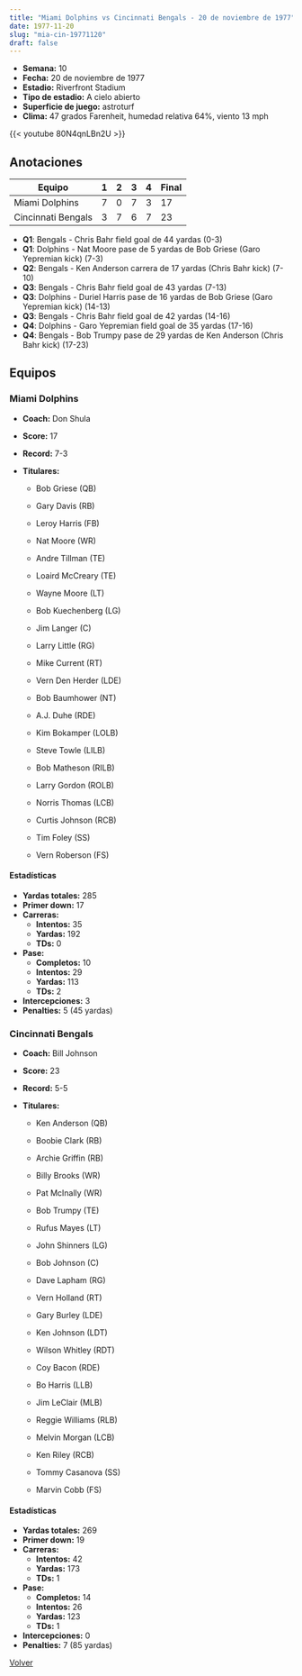 ```yaml
---
title: "Miami Dolphins vs Cincinnati Bengals - 20 de noviembre de 1977"
date: 1977-11-20
slug: "mia-cin-19771120"
draft: false
---
```


- **Semana:** 10
- **Fecha:** 20 de noviembre de 1977
- **Estadio:** Riverfront Stadium
- **Tipo de estadio:** A cielo abierto
- **Superficie de juego:** astroturf
- **Clima:** 47 grados Farenheit, humedad relativa 64%, viento 13 mph


{{< youtube 80N4qnLBn2U >}}


## Anotaciones
| Equipo | 1 | 2 | 3 | 4 | Final |
|--------|---|---|---|---|-------|
| Miami Dolphins  | 7 | 0 | 7 | 3  | 17 |
| Cincinnati Bengals  | 3 | 7 | 6 | 7  | 23 |
- **Q1**: Bengals - Chris Bahr field goal de 44 yardas (0-3)
- **Q1**: Dolphins - Nat Moore pase de 5 yardas de Bob Griese (Garo Yepremian kick) (7-3)
- **Q2**: Bengals - Ken Anderson carrera de 17 yardas (Chris Bahr kick) (7-10)
- **Q3**: Bengals - Chris Bahr field goal de 43 yardas (7-13)
- **Q3**: Dolphins - Duriel Harris pase de 16 yardas de Bob Griese (Garo Yepremian kick) (14-13)
- **Q3**: Bengals - Chris Bahr field goal de 42 yardas (14-16)
- **Q4**: Dolphins - Garo Yepremian field goal de 35 yardas (17-16)
- **Q4**: Bengals - Bob Trumpy pase de 29 yardas de Ken Anderson (Chris Bahr kick) (17-23)


## Equipos


### Miami Dolphins
* **Coach:** Don Shula
* **Score:** 17
* **Record:** 7-3
* **Titulares:** 

  * Bob Griese (QB) 

  * Gary Davis (RB) 

  * Leroy Harris (FB) 

  * Nat Moore (WR) 

  * Andre Tillman (TE) 

  * Loaird McCreary (TE) 

  * Wayne Moore (LT) 

  * Bob Kuechenberg (LG) 

  * Jim Langer (C) 

  * Larry Little (RG) 

  * Mike Current (RT) 

  * Vern Den Herder (LDE) 

  * Bob Baumhower (NT) 

  * A.J. Duhe (RDE) 

  * Kim Bokamper (LOLB) 

  * Steve Towle (LILB) 

  * Bob Matheson (RILB) 

  * Larry Gordon (ROLB) 

  * Norris Thomas (LCB) 

  * Curtis Johnson (RCB) 

  * Tim Foley (SS) 

  * Vern Roberson (FS) 

#### Estadísticas
* **Yardas totales:** 285
* **Primer down:** 17
* **Carreras:**
  * **Intentos:** 35
  * **Yardas:** 192
  * **TDs:** 0
* **Pase:**
  * **Completos:** 10
  * **Intentos:** 29
  * **Yardas:** 113
  * **TDs:** 2
* **Intercepciones:** 3
* **Penalties:** 5 (45 yardas)

### Cincinnati Bengals
* **Coach:** Bill Johnson
* **Score:** 23
* **Record:** 5-5
* **Titulares:** 

  * Ken Anderson (QB) 

  * Boobie Clark (RB) 

  * Archie Griffin (RB) 

  * Billy Brooks (WR) 

  * Pat McInally (WR) 

  * Bob Trumpy (TE) 

  * Rufus Mayes (LT) 

  * John Shinners (LG) 

  * Bob Johnson (C) 

  * Dave Lapham (RG) 

  * Vern Holland (RT) 

  * Gary Burley (LDE) 

  * Ken Johnson (LDT) 

  * Wilson Whitley (RDT) 

  * Coy Bacon (RDE) 

  * Bo Harris (LLB) 

  * Jim LeClair (MLB) 

  * Reggie Williams (RLB) 

  * Melvin Morgan (LCB) 

  * Ken Riley (RCB) 

  * Tommy Casanova (SS) 

  * Marvin Cobb (FS) 

#### Estadísticas
* **Yardas totales:** 269
* **Primer down:** 19
* **Carreras:**
  * **Intentos:** 42
  * **Yardas:** 173
  * **TDs:** 1
* **Pase:**
  * **Completos:** 14
  * **Intentos:** 26
  * **Yardas:** 123
  * **TDs:** 1
* **Intercepciones:** 0
* **Penalties:** 7 (85 yardas)


[Volver](/historia/1977)
